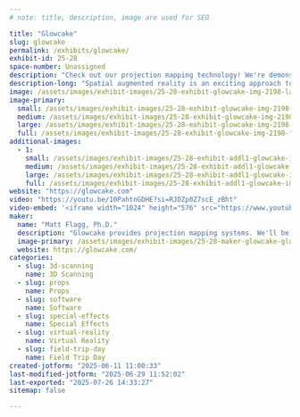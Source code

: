 ```yaml
---
# note: title, description, image are used for SEO

title: "Glowcake"
slug: glowcake
permalink: /exhibits/glowcake/
exhibit-id: 25-28
space-number: Unassigned
description: "Check out our projection mapping technology! We're demonstrating projection mapped cakes!"
description-long: "Spatial augmented reality is an exciting approach to augmenting reality without headsets or glasses. The enabling technology is a custom software system which accurately calibrates the 3d pose and focal length of one or more projectors. Game engines such as Unity, Unreal and Blender can be used to provide real time graphics and interaction by rendering and displaying from game engine views aligned with the real world projectors. We are also able to scan objects like cakes and heads in 3d."
image: /assets/images/exhibit-images/25-28-exhibit-glowcake-img-2198-large.gif
image-primary: 
  small: /assets/images/exhibit-images/25-28-exhibit-glowcake-img-2198-small.gif
  medium: /assets/images/exhibit-images/25-28-exhibit-glowcake-img-2198-medium.gif
  large: /assets/images/exhibit-images/25-28-exhibit-glowcake-img-2198-large.gif
  full: /assets/images/exhibit-images/25-28-exhibit-glowcake-img-2198-full.gif
additional-images: 
  - 1:
    small: /assets/images/exhibit-images/25-28-exhibit-addl1-glowcake-img-2199-small.gif
    medium: /assets/images/exhibit-images/25-28-exhibit-addl1-glowcake-img-2199-medium.gif
    large: /assets/images/exhibit-images/25-28-exhibit-addl1-glowcake-img-2199-large.gif
    full: /assets/images/exhibit-images/25-28-exhibit-addl1-glowcake-img-2199-full.gif
website: "https://glowcake.com"
video: "https://youtu.be/10PahtnGDHE?si=RJDZp0Z7scE_zBht"
video-embed: '<iframe width="1024" height="576" src="https://www.youtube.com/embed/10PahtnGDHE?feature=oembed" frameborder="0" allow="accelerometer; autoplay; clipboard-write; encrypted-media; gyroscope; picture-in-picture; web-share" referrerpolicy="strict-origin-when-cross-origin" allowfullscreen title="Glowcakes: Bespoke Projection Mapped Wedding Cakes"></iframe>'
maker: 
  name: "Matt Flagg, Ph.D."
  description: "Glowcake provides projection mapping systems. We'll be demonstrating projection mapped wedding cakes using one or more projectors!"
  image-primary: /assets/images/exhibit-images/25-28-maker-glowcake-glowcake-white-back-medium.gif
  website: https://glowcake.com/
categories: 
  - slug: 3d-scanning
    name: 3D Scanning
  - slug: props
    name: Props
  - slug: software
    name: Software
  - slug: special-effects
    name: Special Effects
  - slug: virtual-reality
    name: Virtual Reality
  - slug: field-trip-day
    name: Field Trip Day
created-jotform: "2025-06-11 11:00:33"
last-modified-jotform: "2025-06-29 11:52:02"
last-exported: "2025-07-26 14:33:27"
sitemap: false

---
```


